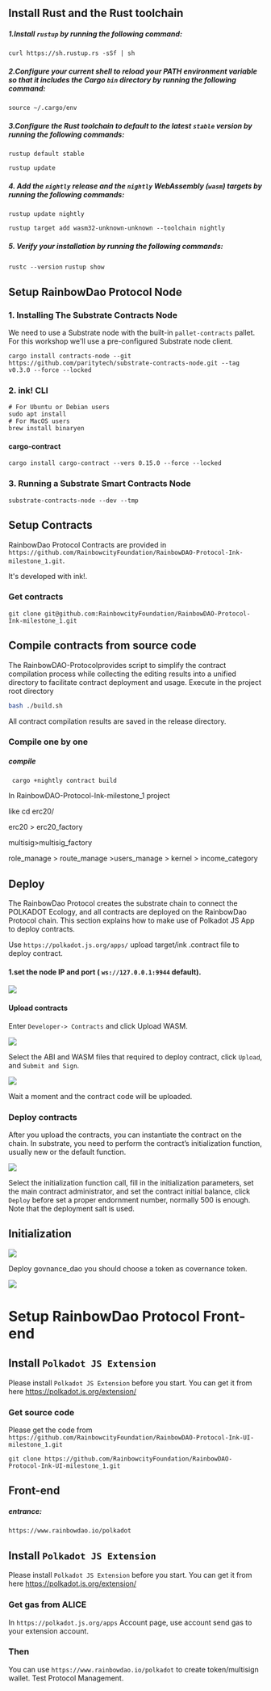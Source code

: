 ## Install Rust and the Rust toolchain

#####  1.Install `rustup` by running the following command: 

` curl https://sh.rustup.rs -sSf | sh `

##### 2.Configure your current shell to reload your PATH environment variable so that it includes the Cargo `bin` directory by running the following command: 

` source ~/.cargo/env `

##### 3.Configure the Rust toolchain to default to the latest `stable` version by running the following commands: 

`rustup default stable`

`rustup update`

##### 4. Add the `nightly` release and the `nightly` WebAssembly (`wasm`) targets by running the following commands: 

`rustup update nightly`

`rustup target add wasm32-unknown-unknown --toolchain nightly`

##### 5. Verify your installation by running the following commands: 

`rustc --version`
`rustup show`

## Setup RainbowDao Protocol Node

### 1. Installing The Substrate Contracts Node

 We need to use a Substrate node with the built-in `pallet-contracts` pallet. For this workshop we'll use a pre-configured Substrate node client. 

`cargo install contracts-node --git https://github.com/paritytech/substrate-contracts-node.git --tag v0.3.0 --force --locked`

### 2. ink! CLI

```
# For Ubuntu or Debian users
sudo apt install 
# For MacOS users
brew install binaryen
```

#### cargo-contract

`cargo install cargo-contract --vers 0.15.0 --force --locked`

### 3. Running a Substrate Smart Contracts Node

` substrate-contracts-node --dev --tmp `



## Setup Contracts

RainbowDao Protocol Contracts are provided in `https://github.com/RainbowcityFoundation/RainbowDAO-Protocol-Ink-milestone_1.git`. 

It's developed with ink!.

### Get contracts

```
git clone git@github.com:RainbowcityFoundation/RainbowDAO-Protocol-Ink-milestone_1.git
```



## Compile contracts from source code

The RainbowDAO-Protocolprovides script to simplify the contract compilation process while collecting the editing results into a unified directory to facilitate contract deployment and usage. Execute in the project root directory

```bash
bash ./build.sh
```

All contract compilation results are saved in the release directory.

### Compile  one by one 

##### compile

` cargo +nightly contract build`

In RainbowDAO-Protocol-Ink-milestone_1 project 

like cd erc20/       

erc20 > erc20_factory 

multisig>multisig_factory

role_manage > route_manage >users_manage > kernel > income_category

## Deploy

The RainbowDao Protocol creates the substrate chain to connect the POLKADOT Ecology, and all contracts are deployed on the RainbowDao Protocol chain. This section explains how to make use of Polkadot JS App to deploy contracts.

Use `https://polkadot.js.org/apps/` upload target/ink .contract file to deploy contract.

#### 1.set the node IP and port ( `ws://127.0.0.1:9944` default).

![](./docs_img/1.png)

#### Upload contracts

Enter `Developer-> Contracts` and click Upload WASM.

![](./docs_img/2.jpg)

Select the ABI and WASM files that required to deploy contract, click `Upload`, and `Submit and Sign`.

![](./docs_img/3.jpg)

Wait a moment and the contract code will be uploaded.

### Deploy contracts

After you upload the contracts, you can instantiate the contract on the chain. In substrate, you need to perform the contract’s initialization function, usually new or the default function.

![](./docs_img/4.jpg)

Select the initialization function call, fill in the initialization parameters, set the main contract administrator, and set the contract initial balance, click `Deploy` before set a proper endornment number, normally 500 is enough. Note that the deployment salt is used.

## Initialization

![](./docs_img/5.jpg)

Deploy govnance_dao you should choose a token as covernance token.

![](./docs_img/6.jpg)

# Setup RainbowDao Protocol Front-end

## Install `Polkadot JS Extension`

Please install `Polkadot JS Extension` before you start. You can get it from here https://polkadot.js.org/extension/

### Get source code

Please get the code from `https://github.com/RainbowcityFoundation/RainbowDAO-Protocol-Ink-UI-milestone_1.git`

```
git clone https://github.com/RainbowcityFoundation/RainbowDAO-Protocol-Ink-UI-milestone_1.git
```



## Front-end 

##### entrance:

```	
https://www.rainbowdao.io/polkadot
```



## Install `Polkadot JS Extension`

Please install `Polkadot JS Extension` before you start. You can get it from here https://polkadot.js.org/extension/

### Get gas from ALICE

In `https://polkadot.js.org/apps` Account page, use account  send gas to your extension account.

### Then

You can use `https://www.rainbowdao.io/polkadot` to create token/multisign wallet.  Test  Protocol Management.



